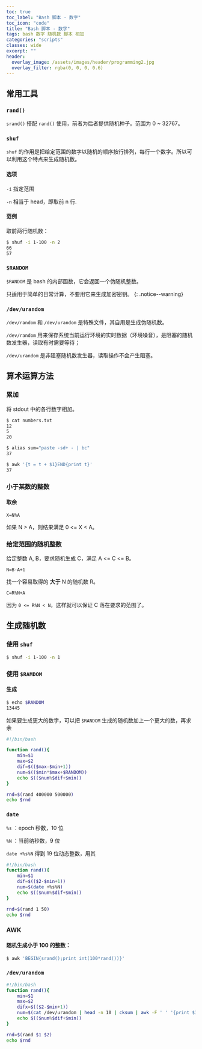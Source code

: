 ```yaml
---
toc: true
toc_label: "Bash 脚本 - 数字"
toc_icon: "code"
title: "Bash 脚本 - 数字"
tags: bash 数字 随机数 脚本 相加
categories: "scripts"
classes: wide
excerpt: ""
header:
  overlay_image: /assets/images/header/programming2.jpg
  overlay_filter: rgba(0, 0, 0, 0.6)
---
```






## 常用工具





### `rand()`


`srand()` 搭配 `rand()` 使用，前者为后者提供随机种子。范围为 0 ~ 32767。












### `shuf`

`shuf` 的作用是把给定范围的数字以随机的顺序按行排列，每行一个数字。所以可以利用这个特点来生成随机数。

#### 选项

`-i` 指定范围

`-n` 相当于 head，即取前 n 行.

#### 范例

取前两行随机数：

```bash
$ shuf -i 1-100 -n 2
66
57
```









### `$RANDOM`

`$RANDOM` 是 bash 的内部函数，它会返回一个伪随机整数。

只适用于简单的日常计算，不要用它来生成加密密钥。
{: .notice--warning}











### `/dev/urandom`

`/dev/random` 和 `/dev/urandom` 是特殊文件，其自用是生成伪随机数。

`/dev/random` 用来保存系统当前运行环境的实时数据（环境噪音），是阻塞的随机数发生器，读取有时需要等待；

`/dev/urandom` 是非阻塞随机数发生器，读取操作不会产生阻塞。




























## 算术运算方法






### 累加

将 stdout 中的各行数字相加。

```bash
$ cat numbers.txt
12
5
20
```


```bash
$ alias sum="paste -sd+ - | bc"
37
```

```bash
$ awk '{t = t + $1}END{print t}'
37
```








### 小于某数的整数


#### 取余

`X=N%A`

如果 N > A，则结果满足 0 <= X < A。









### 给定范围的随机整数

给定整数 A, B，要求随机生成 C，满足 A <= C <= B。

`N=B-A+1`

找一个容易取得的 **大于** N 的随机数 R。

`C=R%N+A`

因为 `0 <= R%N < N`，这样就可以保证 C 落在要求的范围了。



























## 生成随机数






### 使用 `shuf`


```bash
$ shuf -i 1-100 -n 1
```







### 使用 `$RAMDOM`



#### 生成

```bash
$ echo $RANDOM
13445
```

如果要生成更大的数字，可以把 `$RANDOM` 生成的随机数加上一个更大的数，再求余

```bash
#!/bin/bash

function rand(){
    min=$1
    max=$2
    dif=$(($max-$min+1))
    num=$(($min*$max+$RANDOM))
    echo $(($num%$dif+$min))
}

rnd=$(rand 400000 500000)
echo $rnd
```













### `date`

`%s` ：epoch 秒数，10 位

`%N` ：当前纳秒数，9 位

`date +%s%N` 得到 19 位动态整数，用其


```bash
#!/bin/bash
function rand(){
    min=$1
    dif=$(($2-$min+1))
    num=$(date +%s%N)
    echo $(($num%$dif+$min))
}

rnd=$(rand 1 50)
echo $rnd
```








### AWK


#### 随机生成小于 100 的整数：

```bash
$ awk 'BEGIN{srand();print int(100*rand())}'
```













### `/dev/urandom`

```bash
#!/bin/bash
function rand(){
    min=$1
    max=$2
    difx=$(($2-$min+1))
    num=$(cat /dev/urandom | head -n 10 | cksum | awk -F ' ' '{print $1}')
    echo $(($num%$dif+$min))
}

rnd=$(rand $1 $2)
echo $rnd
```

